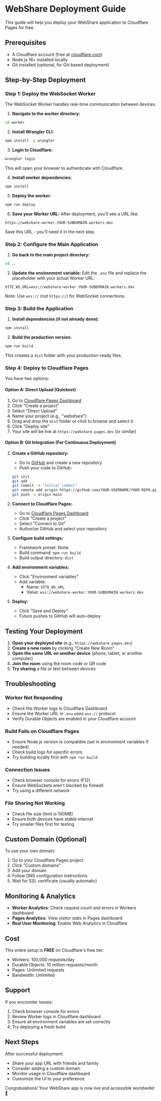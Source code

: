 # WebShare Deployment Guide

This guide will help you deploy your WebShare application to Cloudflare Pages for free.

## Prerequisites

- A Cloudflare account (free at [cloudflare.com](https://cloudflare.com))
- Node.js 16+ installed locally
- Git installed (optional, for Git-based deployment)

## Step-by-Step Deployment

### Step 1: Deploy the WebSocket Worker

The WebSocket Worker handles real-time communication between devices.

1. **Navigate to the worker directory:**
```bash
cd worker
```

2. **Install Wrangler CLI:**
```bash
npm install -g wrangler
```

3. **Login to Cloudflare:**
```bash
wrangler login
```
This will open your browser to authenticate with Cloudflare.

4. **Install worker dependencies:**
```bash
npm install
```

5. **Deploy the worker:**
```bash
npm run deploy
```

6. **Save your Worker URL:**
After deployment, you'll see a URL like:
```
https://webshare-worker.YOUR-SUBDOMAIN.workers.dev
```
Save this URL - you'll need it in the next step.

### Step 2: Configure the Main Application

1. **Go back to the main project directory:**
```bash
cd ..
```

2. **Update the environment variable:**
Edit the `.env` file and replace the placeholder with your actual Worker URL:
```
VITE_WS_URL=wss://webshare-worker.YOUR-SUBDOMAIN.workers.dev
```
Note: Use `wss://` (not `https://`) for WebSocket connections.

### Step 3: Build the Application

1. **Install dependencies (if not already done):**
```bash
npm install
```

2. **Build the production version:**
```bash
npm run build
```
This creates a `dist` folder with your production-ready files.

### Step 4: Deploy to Cloudflare Pages

You have two options:

#### Option A: Direct Upload (Quickest)

1. Go to [Cloudflare Pages Dashboard](https://dash.cloudflare.com/pages)
2. Click "Create a project"
3. Select "Direct Upload"
4. Name your project (e.g., "webshare")
5. Drag and drop the `dist` folder or click to browse and select it
6. Click "Deploy site"
7. Your site will be live at `https://webshare.pages.dev` (or similar)

#### Option B: Git Integration (For Continuous Deployment)

1. **Create a GitHub repository:**
   - Go to [GitHub](https://github.com) and create a new repository
   - Push your code to GitHub:
   ```bash
   git init
   git add .
   git commit -m "Initial commit"
   git remote add origin https://github.com/YOUR-USERNAME/YOUR-REPO.git
   git push -u origin main
   ```

2. **Connect to Cloudflare Pages:**
   - Go to [Cloudflare Pages Dashboard](https://dash.cloudflare.com/pages)
   - Click "Create a project"
   - Select "Connect to Git"
   - Authorize GitHub and select your repository
   
3. **Configure build settings:**
   - Framework preset: None
   - Build command: `npm run build`
   - Build output directory: `dist`
   
4. **Add environment variables:**
   - Click "Environment variables"
   - Add variable:
     - Name: `VITE_WS_URL`
     - Value: `wss://webshare-worker.YOUR-SUBDOMAIN.workers.dev`
   
5. **Deploy:**
   - Click "Save and Deploy"
   - Future pushes to GitHub will auto-deploy

## Testing Your Deployment

1. **Open your deployed site** (e.g., `https://webshare.pages.dev`)
2. **Create a new room** by clicking "Create New Room"
3. **Open the same URL on another device** (phone, tablet, or another computer)
4. **Join the room** using the room code or QR code
5. **Try sharing** a file or text between devices

## Troubleshooting

### Worker Not Responding
- Check the Worker logs in Cloudflare Dashboard
- Ensure the Worker URL in `.env` uses `wss://` protocol
- Verify Durable Objects are enabled in your Cloudflare account

### Build Fails on Cloudflare Pages
- Ensure Node.js version is compatible (set in environment variables if needed)
- Check build logs for specific errors
- Try building locally first with `npm run build`

### Connection Issues
- Check browser console for errors (F12)
- Ensure WebSockets aren't blocked by firewall
- Try using a different network

### File Sharing Not Working
- Check file size (limit is 100MB)
- Ensure both devices have stable internet
- Try smaller files first for testing

## Custom Domain (Optional)

To use your own domain:

1. Go to your Cloudflare Pages project
2. Click "Custom domains"
3. Add your domain
4. Follow DNS configuration instructions
5. Wait for SSL certificate (usually automatic)

## Monitoring & Analytics

- **Worker Analytics**: Check request count and errors in Workers dashboard
- **Pages Analytics**: View visitor stats in Pages dashboard
- **Real User Monitoring**: Enable Web Analytics in Cloudflare

## Cost

This entire setup is **FREE** on Cloudflare's free tier:
- Workers: 100,000 requests/day
- Durable Objects: 10 million requests/month
- Pages: Unlimited requests
- Bandwidth: Unlimited

## Support

If you encounter issues:
1. Check browser console for errors
2. Review Worker logs in Cloudflare dashboard
3. Ensure all environment variables are set correctly
4. Try deploying a fresh build

## Next Steps

After successful deployment:
- Share your app URL with friends and family
- Consider adding a custom domain
- Monitor usage in Cloudflare dashboard
- Customize the UI to your preference

Congratulations! Your WebShare app is now live and accessible worldwide! 🎉